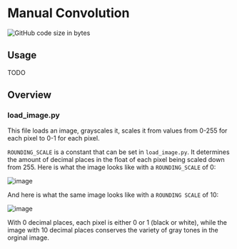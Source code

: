 # Manual Convolution
![GitHub code size in bytes](https://img.shields.io/github/languages/code-size/BaileyDalton007/manual-convolution)

## Usage
TODO

## Overview
### load_image.py
This file loads an image, grayscales it, scales it from values from 0-255 for each pixel to 0-1 for each pixel. 

```ROUNDING_SCALE``` is a constant that can be set in ```load_image.py```. It determines the amount of decimal places in the float of each pixel being scaled down from 255. Here is what the image looks like with a ```ROUNDING_SCALE``` of 0:

![image](https://user-images.githubusercontent.com/59097689/167962306-125aa359-3fbe-4e4c-a6e5-19ec16e57f08.png)

And here is what the same image looks like with a ```ROUNDING SCALE``` of 10:

![image](https://user-images.githubusercontent.com/59097689/167962463-0cdf8bdb-9a46-405b-8bea-2f6f8c42b490.png)


With 0 decimal places, each pixel is either 0 or 1 (black or white), while the image with 10 decimal places conserves the variety of gray tones in the orginal image.

